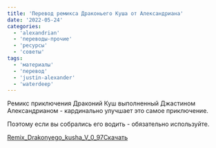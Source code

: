 ```yaml
---
title: 'Перевод ремикса Драконьего Куша от Александриана'
date: '2022-05-24'
categories:
  - 'alexandrian'
  - 'переводы-прочие'
  - 'ресурсы'
  - 'советы'
tags:
  - 'материалы'
  - 'перевод'
  - 'justin-alexander'
  - 'waterdeep'
---
```


Ремикс приключения Драконий Куш выполненный Джастином Александрианом - кардинально улучшает это самое приключение.

Поэтому если вы собрались его водить - обязательно используйте.

[Remix_Drakonyego_kusha_V_0_97](https://archivecyborgsandmages.files.wordpress.com/2023/04/d5666-remix_drakonyego_kusha_v_0_97.pdf)[Скачать](https://archivecyborgsandmages.files.wordpress.com/2023/04/d5666-remix_drakonyego_kusha_v_0_97.pdf)
